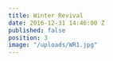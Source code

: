 ```yaml
---
title: Winter Revival
date: 2016-12-31 14:46:00 Z
published: false
position: 3
image: "/uploads/WR1.jpg"
---
```


